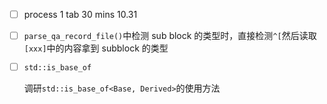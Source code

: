 * [ ] process 1 tab 30 mins 10.31

* [ ] `parse_qa_record_file()`中检测 sub block 的类型时，直接检测`^[`然后读取`[xxx]`中的内容拿到 subblock 的类型

* [ ] `std::is_base_of`

    调研`std::is_base_of<Base, Derived>`的使用方法
